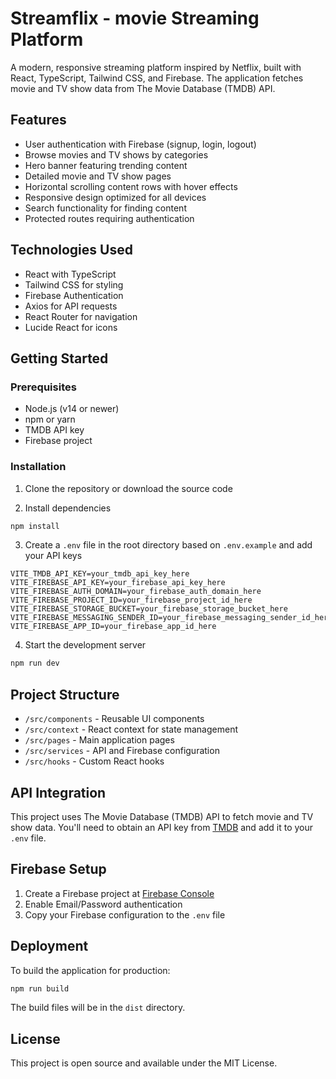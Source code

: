 # Streamflix - movie Streaming Platform

A modern, responsive streaming platform inspired by Netflix, built with React, TypeScript, Tailwind CSS, and Firebase. The application fetches movie and TV show data from The Movie Database (TMDB) API.

## Features

- User authentication with Firebase (signup, login, logout)
- Browse movies and TV shows by categories
- Hero banner featuring trending content
- Detailed movie and TV show pages
- Horizontal scrolling content rows with hover effects
- Responsive design optimized for all devices
- Search functionality for finding content
- Protected routes requiring authentication

## Technologies Used

- React with TypeScript
- Tailwind CSS for styling
- Firebase Authentication
- Axios for API requests
- React Router for navigation
- Lucide React for icons

## Getting Started

### Prerequisites

- Node.js (v14 or newer)
- npm or yarn
- TMDB API key
- Firebase project

### Installation

1. Clone the repository or download the source code

2. Install dependencies
```bash
npm install
```

3. Create a `.env` file in the root directory based on `.env.example` and add your API keys
```
VITE_TMDB_API_KEY=your_tmdb_api_key_here
VITE_FIREBASE_API_KEY=your_firebase_api_key_here
VITE_FIREBASE_AUTH_DOMAIN=your_firebase_auth_domain_here
VITE_FIREBASE_PROJECT_ID=your_firebase_project_id_here
VITE_FIREBASE_STORAGE_BUCKET=your_firebase_storage_bucket_here
VITE_FIREBASE_MESSAGING_SENDER_ID=your_firebase_messaging_sender_id_here
VITE_FIREBASE_APP_ID=your_firebase_app_id_here
```

4. Start the development server
```bash
npm run dev
```

## Project Structure

- `/src/components` - Reusable UI components
- `/src/context` - React context for state management
- `/src/pages` - Main application pages
- `/src/services` - API and Firebase configuration
- `/src/hooks` - Custom React hooks

## API Integration

This project uses The Movie Database (TMDB) API to fetch movie and TV show data. You'll need to obtain an API key from [TMDB](https://www.themoviedb.org/documentation/api) and add it to your `.env` file.

## Firebase Setup

1. Create a Firebase project at [Firebase Console](https://console.firebase.google.com/)
2. Enable Email/Password authentication
3. Copy your Firebase configuration to the `.env` file

## Deployment

To build the application for production:

```bash
npm run build
```

The build files will be in the `dist` directory.

## License

This project is open source and available under the MIT License.

